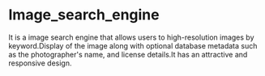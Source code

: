 # Image_search_engine
It is a image search engine that allows users to high-resolution images by keyword.Display of the image along with optional database metadata such as the photographer's name, and license details.It has an attractive and responsive design.
